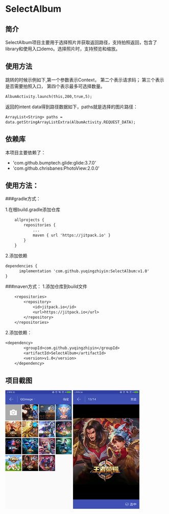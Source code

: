 SelectAlbum
====
## 简介
SelectAlbum项目主要用于选择照片并获取返回路径，支持拍照返回，包含了library和使用入口demo。选择照片时，支持预览和缩放。
## 使用方法
跳转的时候示例如下,第一个参数表示Context， 第二个表示请求码； 第三个表示是否需要拍照入口， 第四个表示最多可选择数量。

```
AlbumActivity.launch(this,200,true,5);
```
返回的intent data得到路径数据如下，paths就是选择的图片路径：

```
ArrayList<String> paths = data.getStringArrayListExtra(AlbumActivity.REQUEST_DATA);
```
## 依赖库
本项目主要依赖了：
* 'com.github.bumptech.glide:glide:3.7.0'
* 'com.github.chrisbanes:PhotoView:2.0.0'
## 使用方法：
###gradle方式：

1.在根build.gradle添加仓库
```
	allprojects {
		repositories {
			...
			maven { url 'https://jitpack.io' }
		}
	}
```
2.添加依赖
```
dependencies {
	  implementation 'com.github.yuqingzhiyin:SelectAlbum:v1.0'
}
```
###maven方式：
1.添加仓库到build文件
```
	<repositories>
		<repository>
		    <id>jitpack.io</id>
		    <url>https://jitpack.io</url>
		</repository>
	</repositories>
```
2.添加依赖：
```
<dependency>
	    <groupId>com.github.yuqingzhiyin</groupId>
	    <artifactId>SelectAlbum</artifactId>
	    <version>v1.0</version>
	</dependency>
```
## 项目截图
<img src="https://github.com/yuqingzhiyin/SelectAlbum/blob/master/截图_01.png" width="208" height="370"/>
<img src="https://github.com/yuqingzhiyin/SelectAlbum/blob/master/截图_02.png" width="208" height="370"/>
